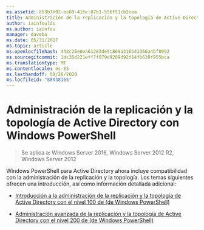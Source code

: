 ```yaml
---
ms.assetid: 853b7f02-bc69-416e-87b1-556f51cb2cea
title: Administración de la replicación y la topología de Active Directory con Windows PowerShell
author: iainfoulds
ms.author: iainfou
manager: daveba
ms.date: 05/31/2017
ms.topic: article
ms.openlocfilehash: 442c26e0ea61283de9c869a316b41366a4bf8992
ms.sourcegitcommit: 1dc35d221eff7f079d9209d92f14fb630f955bca
ms.translationtype: MT
ms.contentlocale: es-ES
ms.lasthandoff: 08/26/2020
ms.locfileid: "88938165"
---
```

# <a name="active-directory-replication-and-topology-management-using-windows-powershell"></a>Administración de la replicación y la topología de Active Directory con Windows PowerShell

>Se aplica a: Windows Server 2016, Windows Server 2012 R2, Windows Server 2012

Windows PowerShell para Active Directory ahora incluye compatibilidad con la administración de la replicación y la topología. Los temas siguientes ofrecen una introducción, así como información detallada adicional:

-   [Introducción a la administración de la replicación y la topología de Active Directory con el nivel 100 de &#40;de Windows PowerShell&#41;](../../../ad-ds/manage/powershell/Introduction-to-Active-Directory-Replication-and-Topology-Management-Using-Windows-PowerShell--Level-100-.md)

-   [Administración avanzada de la replicación y la topología de Active Directory con el nivel 200 de &#40;de Windows PowerShell&#41;](../../../ad-ds/manage/powershell/Advanced-Active-Directory-Replication-and-Topology-Management-Using-Windows-PowerShell--Level-200-.md)



